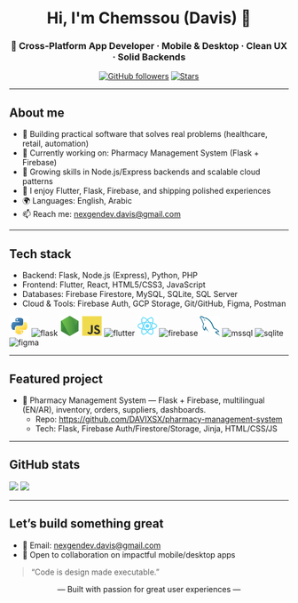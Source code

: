 <div align="center">

# Hi, I'm Chemssou (Davis) 👋

### 🚀 Cross‑Platform App Developer · Mobile & Desktop · Clean UX · Solid Backends

[![GitHub followers](https://img.shields.io/github/followers/DAVIXSX?label=Follow&style=social)](https://github.com/DAVIXSX)
[![Stars](https://img.shields.io/github/stars/DAVIXSX?affiliations=OWNER%2CCOLLABORATOR&style=social)](https://github.com/DAVIXSX)

</div>

---

## About me
- 💼 Building practical software that solves real problems (healthcare, retail, automation)
- 🔭 Currently working on: Pharmacy Management System (Flask + Firebase)
- 🌱 Growing skills in Node.js/Express backends and scalable cloud patterns
- 💬 I enjoy Flutter, Flask, Firebase, and shipping polished experiences
- 🌍 Languages: English, Arabic
- 📫 Reach me: nexgendev.davis@gmail.com

---

## Tech stack

- Backend: Flask, Node.js (Express), Python, PHP
- Frontend: Flutter, React, HTML5/CSS3, JavaScript
- Databases: Firebase Firestore, MySQL, SQLite, SQL Server
- Cloud & Tools: Firebase Auth, GCP Storage, Git/GitHub, Figma, Postman

<p align="left">
  <img src="https://raw.githubusercontent.com/devicons/devicon/master/icons/python/python-original.svg" alt="python" width="36"/>
  <img src="https://www.vectorlogo.zone/logos/pocoo_flask/pocoo_flask-icon.svg" alt="flask" width="36"/>
  <img src="https://raw.githubusercontent.com/devicons/devicon/master/icons/nodejs/nodejs-original.svg" alt="nodejs" width="36"/>
  <img src="https://raw.githubusercontent.com/devicons/devicon/master/icons/javascript/javascript-original.svg" alt="javascript" width="36"/>
  <img src="https://www.vectorlogo.zone/logos/flutterio/flutterio-icon.svg" alt="flutter" width="36"/>
  <img src="https://raw.githubusercontent.com/devicons/devicon/master/icons/react/react-original.svg" alt="react" width="36"/>
  <img src="https://www.vectorlogo.zone/logos/firebase/firebase-icon.svg" alt="firebase" width="36"/>
  <img src="https://raw.githubusercontent.com/devicons/devicon/master/icons/mysql/mysql-original.svg" alt="mysql" width="36"/>
  <img src="https://www.svgrepo.com/show/303229/microsoft-sql-server-logo.svg" alt="mssql" width="36"/>
  <img src="https://www.vectorlogo.zone/logos/sqlite/sqlite-icon.svg" alt="sqlite" width="36"/>
  <img src="https://www.vectorlogo.zone/logos/figma/figma-icon.svg" alt="figma" width="36"/>
</p>

---

## Featured project

- 🏥 Pharmacy Management System — Flask + Firebase, multilingual (EN/AR), inventory, orders, suppliers, dashboards.
  - Repo: https://github.com/DAVIXSX/pharmacy-management-system
  - Tech: Flask, Firebase Auth/Firestore/Storage, Jinja, HTML/CSS/JS

---

## GitHub stats

<p>
  <img height="165" src="https://github-readme-stats.vercel.app/api?username=DAVIXSX&show_icons=true&theme=radical" />
  <img height="165" src="https://github-readme-stats.vercel.app/api/top-langs/?username=DAVIXSX&layout=compact&theme=radical" />
</p>

---

## Let’s build something great
- 📨 Email: <a href="mailto:nexgendev.davis@gmail.com">nexgendev.davis@gmail.com</a>
- 🤝 Open to collaboration on impactful mobile/desktop apps

> “Code is design made executable.”

<div align="center">

— Built with passion for great user experiences —

</div>
